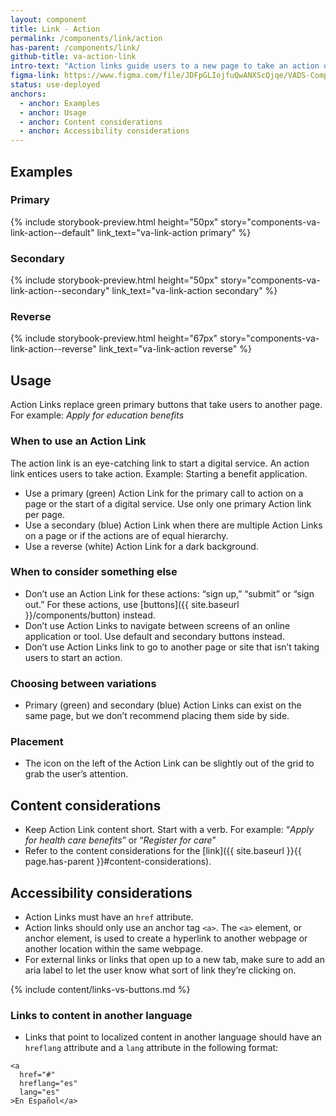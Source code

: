 ```yaml
---
layout: component
title: Link - Action
permalink: /components/link/action
has-parent: /components/link/
github-title: va-action-link
intro-text: "Action links guide users to a new page to take an action or to start an online tool or digital service."
figma-link: https://www.figma.com/file/JDFpGLIojfuQwANXScQjqe/VADS-Component-Examples?type=design&node-id=1312%3A10315&mode=design&t=nYOotVcwdpiMCL5C-1
status: use-deployed
anchors:
  - anchor: Examples
  - anchor: Usage
  - anchor: Content considerations
  - anchor: Accessibility considerations
---
```


## Examples

### Primary

{% include storybook-preview.html height="50px" story="components-va-link-action--default" link_text="va-link-action primary"  %}

### Secondary

{% include storybook-preview.html height="50px" story="components-va-link-action--secondary" link_text="va-link-action secondary" %}

### Reverse

{% include storybook-preview.html height="67px" story="components-va-link-action--reverse" link_text="va-link-action reverse" %}

## Usage

Action Links replace green primary buttons that take users to another page. For example: *Apply for education benefits*

### When to use an Action Link

The action link is an eye-catching link to start a digital service. An action link entices users to take action. Example: Starting a benefit application.

* Use a primary (green) Action Link for the primary call to action on a page or the start of a digital service. Use only one primary Action link per page.
* Use a secondary (blue) Action Link when there are multiple Action Links on a page or if the actions are of equal hierarchy.
* Use a reverse (white) Action Link for a dark background.

### When to consider something else

* Don’t use an Action Link for these actions: “sign up,” “submit” or “sign out.” For these actions, use [buttons]({{ site.baseurl }}/components/button) instead.
* Don’t use Action Links to navigate between screens of an online application or tool. Use default and secondary buttons instead.
* Don’t use Action Links link to go to another page or site that isn’t taking users to start an action.

### Choosing between variations

* Primary (green) and secondary (blue) Action Links can exist on the same page, but we don’t recommend placing them side by side.

### Placement

* The icon on the left of the Action Link can be slightly out of the grid to grab the user’s attention.

## Content considerations

* Keep Action Link content short. Start with a verb. For example: “*Apply for health care benefits*” or “*Register for care*”
* Refer to the content considerations for the [link]({{ site.baseurl }}{{ page.has-parent }}#content-considerations).

## Accessibility considerations

* Action Links must have an `href` attribute. 
* Action links should only use an anchor tag `<a>`. The `<a>` element, or anchor element, is used to create a hyperlink to another webpage or another location within the same webpage.
* For external links or links that open up to a new tab, make sure to add an aria label to let the user know what sort of link they’re clicking on.

{% include content/links-vs-buttons.md %}

### Links to content in another language

* Links that point to localized content in another language should have an `hreflang` attribute and a `lang` attribute in the following format:

```
<a
  href="#"
  hreflang="es"
  lang="es"
>En Español</a>
```